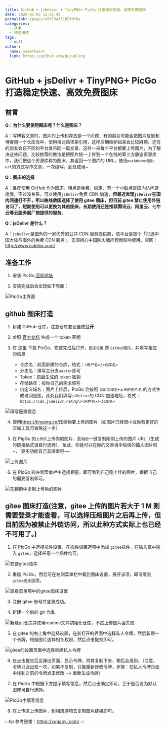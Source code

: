 ```yaml
---
title: GitHub + jsDelivr + TinyPNG+ PicGo 打造稳定快速、高效免费图床
date: 2020-01-03 12:55:43
permalink: /pages/a5f73af5185fdf0a
categories:
  - 技术
  - 博客搭建
tags:
  - null
author:
  name: sweetheart
  link: https://github.com/gujunling
---
```


# GitHub + jsDelivr + TinyPNG+ PicGo 打造稳定快速、高效免费图床

## 前言

**Q：为什么要使用图床呢？什么是图床？**

A：写博客文章时，图片的上传和存放是一个问题，有的朋友可能会把图片放到和博客同一个仓库当中，使用相对路径来引用，这样后期维护起来会比较麻烦。还有的朋友会在不同的平台发布同一篇文章，这样一来每个平台都要上传图片，为了解决这些问题，比较推荐的做法是把图片统一上传到一个在线的第三方静态资源库中，我们把这个资源库称为图床，其返回一个图片的 URL，使用`markdown+图片url`的方式写作文章，一次编写，到处使用~

<!-- more -->

**Q：图床的选择**

A：推荐使用 GitHub 作为图床，特点是免费、稳定，有一个小缺点是国内访问速度慢，不过没关系，可以使用`jsDelivr`免费 CDN 加速，**但最近发现`jsDelivr`在国内网速打不开，所以曲线救国选择了使用 gitee 图床，但目前 gitee 禁止使用外链访问了，短期使用可以更换为其他图床，长期使用还是推荐腾讯云、阿里云、七牛云等云服务器厂商提供的服务**。

**Q：jsDelivr 是什么？**

A：`jsDelivr`是国外的一家优秀的公共 CDN 服务提供商，该平台是首个「打通中国大陆与海外的免费 CDN 服务」，无须担心中国防火墙问题而影响使用。官网：<http://www.jsdelivr.com/>

## 准备工作

1. 安装 PicGo,[官网地址](https://molunerfinn.com/PicGo/)

2. 安装完成后会出现如下界面：

<!-- ![PicGo主界面](https://gitee.com/gujunling/pic-go-image/raw/master/blog/20211221144357.png) -->

![PicGo主界面](https://gujunling.github.io/images/bea353c30c39443793962e354ba15103.png)

## github 图床打造

1. 新建 GitHub 仓库，注意仓库要设置成**公开**

2. 参照 [官方文档](https://help.github.com/en/github/authenticating-to-github/creating-a-personal-access-token-for-the-command-line) 生成一个 token 密钥

3. 在 [这里](https://github.com/Molunerfinn/picgo/releases) 下载 PicGo，安装完成后打开，`图床设置` 选 `GitHub图床`，并填写相应的信息
   - 仓库名：前面新建的仓库，格式：`<用户名>/<仓库名>`
   - 分支名：填写主分支`master`即可
   - Token：前面生成的 token 密钥
   - 存储路径：按你自己的需求填写
   - 自定义域名：图片上传后，PicGo 会按照 `自定义域名+上传的图片名` 的方式生成访问链接，此处我们填写`jsDelivr`的 CDN 加速地址，格式：`https://cdn.jsdelivr.net/gh/<用户名>/<仓库名>`

<!-- ![填写配置信息](https://cdn.jsdelivr.net/gh/xugaoyi/image_store/blog/20200103105720.png) -->

<!-- ![填写配置信息](https://gitee.com/gujunling/pic-go-image/raw/master/blog/20211221151155.png) -->

![填写配置信息](https://gujunling.github.io/images/2d7fa62caa90471fa9367e1ecd611262.png)

4. 使用<https://tinypng.cn/>压缩你要上传的图片（如图片已经很小或你有更好的压缩工具可省略这一步）

5. 在 PigGo 的`上传区`上传你的图片，到`相册`一键复制刚刚上传的图片 URL（生成的链接格式请自行选择），至此，你就可以在你的文章当中愉快的插入图片啦~， 更多功能自己去探索吧~~

<!-- ![上传图片](https://cdn.jsdelivr.net/gh/xugaoyi/image_store/blog/20200103121148.png) -->

<!-- ![上传图片](https://gitee.com/gujunling/pic-go-image/raw/master/blog/20211221151441.png) -->

![上传图片](https://gujunling.github.io/images/a8d6cee5b602493b99552b58ef3d38e6.png)

6. 在 PicGo 的左侧菜单栏中选择相册，即可看到自己刚上传的图片，根据自己的需要复制即可。

<!-- ![在相册中复制上传后的图片](https://gitee.com/gujunling/pic-go-image/raw/master/blog/20211221151644.png) -->

![在相册中复制上传后的图片](https://gujunling.github.io/images/bd6023f4a2204b458d313b8e4eff76d2.png)

## gitee 图床打造(注意，gitee 上传的图片若大于 1 M 则需要登录才能查看，可以选择压缩图片之后再上传，但目前因为被禁止外链访问，所以此种方式实际上也已经不可用了。)

1. 在 PicGo 中选择插件设置，在插件设置选项中添加 `gitee`插件，在输入框中输入 `gitee`，选择任意一个插件均可。

<!-- ![安装gitee插件](https://gitee.com/gujunling/pic-go-image/raw/master/blog/20211221144805.png) -->

![安装gitee插件](https://gujunling.github.io/images/25a707a795fb4441ac0ce25fc03f1dcb.png)

2. 重启 PicGo，然后可在左侧菜单栏中看到图床设置，展开该项，即可看到`gitee图床`选项。

<!-- ![查看菜单项中的gitee图床设置](https://gitee.com/gujunling/pic-go-image/raw/master/blog/20211221145120.png) -->

![查看菜单项中的gitee图床设置](https://gujunling.github.io/images/01f6d7c3434c4f479747439489bc2458.png)

3. 注册 gitee 账号并登录成功。

4. 新建一个新的 git 仓库。

<!-- ![新建git仓库并使用readme文件初始化仓库，不然上传图片会失败](https://gitee.com/gujunling/pic-go-image/raw/master/blog/20211221145659.png) -->

![新建git仓库并使用readme文件初始化仓库，不然上传图片会失败](https://gujunling.github.io/images/24403cb4feee43c7910f5144ea11147d.png)

5. 在 gitee 的右上角中选择设置，在新打开的界面中选择私人令牌，然后新建一个令牌，根据图片选择相关权限，然后点击提交即可。

<!-- ![gitee的设置页面中选择新建私人令牌](https://gitee.com/gujunling/pic-go-image/raw/master/blog/20211221150200.png) -->

![gitee的设置页面中选择新建私人令牌](https://gujunling.github.io/images/8fe354388d6144f59ee32ebb7aa19d46.png)

6. 在点击提交后会弹出页面，显示令牌，将其复制下来，稍后会用到，（注意，令牌只会出现一次，如果不复制，只能重新修改令牌，步骤：在私人令牌页面中找到之前的令牌点击修改 --> 重新生成令牌）

7. 在 PicGo 中根据下方提示填写信息，然后点击确定即可，至于是否设为默认图床可自行选择。

<!-- ![PicGo中填写信息](https://gitee.com/gujunling/pic-go-image/raw/master/blog/20211221150926.png) -->

![PicGo中填写信息](https://gujunling.github.io/images/2de1f9c9add04bfeb4160156712e2b48.png)

8. 在上传区上传图片，到相册选项去复制图片链接即可。

:::tip
参考链接：https://xugaoyi.com/
:::
